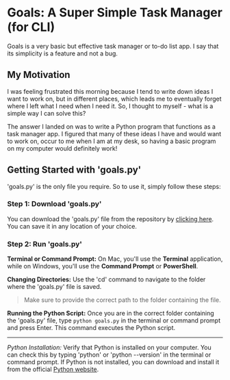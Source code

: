 # Goals: A Super Simple Task Manager (for CLI)

Goals is a very basic but effective task manager or to-do list app. I say that its simplicity is a feature and not a bug. 

## My Motivation

I was feeling frustrated this morning because I tend to write down ideas I want to work on, but in different places, which leads me to eventually forget where I left what I need when I need it. So, I thought to myself - what is a simple way I can solve this?

The answer I landed on was to write a Python program that functions as a task manager app. I figured that many of these ideas I have and would want to work on, occur to me when I am at my desk, so having a basic program on my computer would definitely work! 


## Getting Started with 'goals.py'

'goals.py' is the only file you require. So to use it, simply follow these steps:

### Step 1: Download 'goals.py'

You can download the 'goals.py' file from the repository by [clicking here](https://github.com/SoManyDistractions/Goals/blob/main/goals.py). You can save it in any location of your choice.

### Step 2: Run 'goals.py'

**Terminal or Command Prompt:** On Mac, you'll use the **Terminal** application, while on Windows, you'll use the **Command Prompt** or **PowerShell**.

**Changing Directories:** Use the 'cd' command to navigate to the folder where the 'goals.py' file is saved. 
> Make sure to provide the correct path to the folder containing the file.

**Running the Python Script:** Once you are in the correct folder containing the 'goals.py' file, type `python goals.py` in the terminal or command prompt and press Enter. This command executes the Python script.

---
*Python Installation:* Verify that Python is installed on your computer. You can check this by typing 'python' or 'python --version' in the terminal or command prompt. If Python is not installed, you can download and install it from the official [Python website](https://www.python.org).
